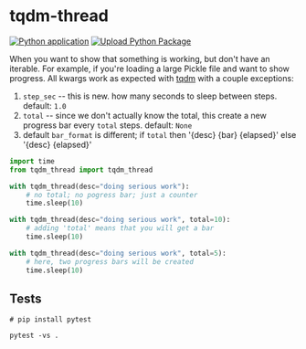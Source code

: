 tqdm-thread
===========
[![Python application](https://github.com/riklopfer/tqdm-thread/actions/workflows/python-app.yml/badge.svg)](https://github.com/riklopfer/tqdm-thread/actions/workflows/python-app.yml) [![Upload Python Package](https://github.com/riklopfer/tqdm-thread/actions/workflows/python-publish.yml/badge.svg)](https://github.com/riklopfer/tqdm-thread/actions/workflows/python-publish.yml)

When you want to show that something is working, but don't have an iterable. For example, if you're loading a large
Pickle file and want to show progress. All kwargs work as expected with [tqdm](https://tqdm.github.io/docs/tqdm/#__init__) with a couple exceptions:

1. `step_sec` -- this is new. how many seconds to sleep between steps. default: `1.0`
1. `total` -- since we don't actually know the total, this create a new progress bar every `total` steps. default: `None`
1. default `bar_format` is different; if `total` then '{desc} {bar} {elapsed}' else '{desc} {elapsed}'

```python
import time
from tqdm_thread import tqdm_thread

with tqdm_thread(desc="doing serious work"):
    # no total; no pogress bar; just a counter
    time.sleep(10)

with tqdm_thread(desc="doing serious work", total=10):
    # adding 'total' means that you will get a bar
    time.sleep(10)

with tqdm_thread(desc="doing serious work", total=5):
    # here, two progress bars will be created
    time.sleep(10)


```


Tests
-----

```shell
# pip install pytest

pytest -vs .
```
